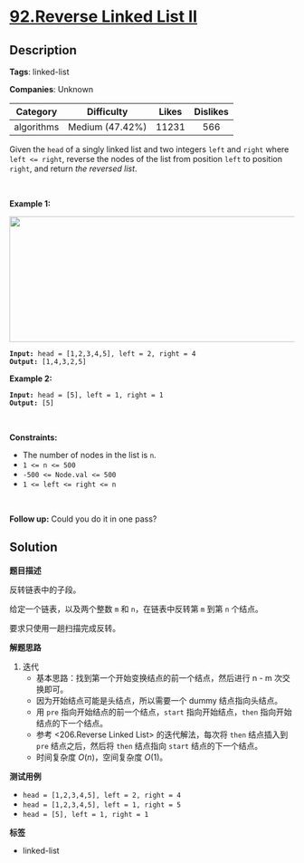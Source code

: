 # [92.Reverse Linked List II](https://leetcode.com/problems/reverse-linked-list-ii/description/)

## Description

**Tags**: linked-list

**Companies**: Unknown

|  Category  |   Difficulty    | Likes | Dislikes |
| :--------: | :-------------: | :---: | :------: |
| algorithms | Medium (47.42%) | 11231 |   566    |

<p>Given the <code>head</code> of a singly linked list and two integers <code>left</code> and <code>right</code> where <code>left &lt;= right</code>, reverse the nodes of the list from position <code>left</code> to position <code>right</code>, and return <em>the reversed list</em>.</p>
<p>&nbsp;</p>
<p><strong class="example">Example 1:</strong></p>
<img alt="" src="https://assets.leetcode.com/uploads/2021/02/19/rev2ex2.jpg" style="width: 542px; height: 222px;" />
<pre><code><strong>Input:</strong> head = [1,2,3,4,5], left = 2, right = 4
<strong>Output:</strong> [1,4,3,2,5]</code></pre>
<p><strong class="example">Example 2:</strong></p>
<pre><code><strong>Input:</strong> head = [5], left = 1, right = 1
<strong>Output:</strong> [5]</code></pre>
<p>&nbsp;</p>
<p><strong>Constraints:</strong></p>
<ul>
  <li>The number of nodes in the list is <code>n</code>.</li>
  <li><code>1 &lt;= n &lt;= 500</code></li>
  <li><code>-500 &lt;= Node.val &lt;= 500</code></li>
  <li><code>1 &lt;= left &lt;= right &lt;= n</code></li>
</ul>
<p>&nbsp;</p>
<strong>Follow up:</strong> Could you do it in one pass?

## Solution

**题目描述**

反转链表中的子段。

给定一个链表，以及两个整数 `m` 和 `n`，在链表中反转第 `m` 到第 `n` 个结点。

要求只使用一趟扫描完成反转。

**解题思路**

1. 迭代
   - 基本思路：找到第一个开始变换结点的前一个结点，然后进行 n - m 次交换即可。
   - 因为开始结点可能是头结点，所以需要一个 dummy 结点指向头结点。
   - 用 `pre` 指向开始结点的前一个结点，`start` 指向开始结点，`then` 指向开始结点的下一个结点。
   - 参考 <206.Reverse Linked List> 的迭代解法，每次将 `then` 结点插入到 `pre` 结点之后，然后将 `then` 结点指向 `start` 结点的下一个结点。
   - 时间复杂度 $O(n)$，空间复杂度 $O(1)$。

**测试用例**

- `head = [1,2,3,4,5], left = 2, right = 4`
- `head = [1,2,3,4,5], left = 1, right = 5`
- `head = [5], left = 1, right = 1`

**标签**

- linked-list
